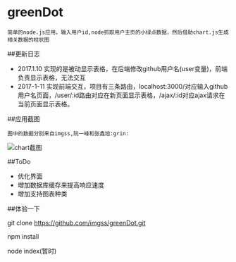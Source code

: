 greenDot
=============
    简单的node.js应用，输入用户id,node抓取用户主页的小绿点数据，然后借助chart.js生成相关数据的柱状图

##更新日志
* 2017.1.10 实现的是被动显示表格，在后端修改github用户名(user变量)，前端负责显示表格，无法交互
* 2017-1-11 实现前端交互，项目有三条路由，localhost:3000/对应输入github用户名页面，/user/:id路由对应在新页面显示表格，/ajax/:id对应ajax请求在当前页面显示表格。

##应用截图

    图中的数据分别来自imgss,阮一峰和张鑫旭:grin:
![](https://github.com/imgss/greenDot/raw/master/image/chart.PNG "chart截图")

##ToDo
* 优化界面
* 增加数据库缓存来提高响应速度
* 增加支持图表种类  

##体验一下

git clone https://github.com/imgss/greenDot.git

npm install

node index(暂时)